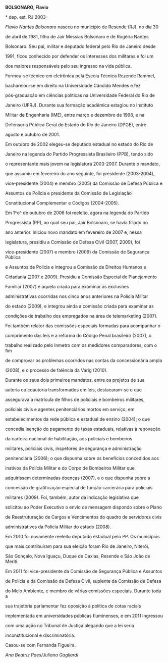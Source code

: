 **BOLSONARO, Flavio**



\* dep. est. RJ 2003-



*Flavio Nantes Bolsonaro* nasceu no município de Resende (RJ), no dia 30

de abril de 1981, filho de Jair Messias Bolsonaro e de Rogéria Nantes

Bolsonaro. Seu pai, militar e deputado federal pelo Rio de Janeiro desde

1991, ficou conhecido por defender os interesses dos militares e foi um

dos maiores responsáveis pelo seu ingresso na vida pública.



Formou-se técnico em eletrônica pela Escola Técnica Rezende Rammel,

bacharelou-se em direito na Universidade Cândido Mendes e fez

pós-graduação em ciências políticas na Universidade Federal do Rio de

Janeiro (UFRJ). Durante sua formação acadêmica estagiou no Instituto

Militar de Engenharia (IME), entre março e dezembro de 1998, e na

Defensoria Pública Geral do Estado do Rio de Janeiro (DPGE), entre

agosto e outubro de 2001.



Em outubro de 2002 elegeu-se deputado estadual no estado do Rio de

Janeiro na legenda do Partido Progressista Brasileiro (PPB), tendo sido

o representante mais jovem na legislatura 2003-2007. Durante o mandato,

que assumiu em fevereiro do ano seguinte, foi presidente (2003-2004),

vice-presidente (2004) e membro (2005) da Comissão de Defesa Pública e

Assuntos de Polícia e presidente da Comissão de Legislação

Constitucional Complementar e Códigos (2004-2005).



Em 1^o^ de outubro de 2006 foi reeleito, agora na legenda do Partido

Progressista (PP), ao qual seu pai, Jair Bolsonaro, se havia filiado no

ano anterior. Iniciou novo mandato em fevereiro de 2007 e, nessa

legislatura, presidiu a Comissão de Defesa Civil (2007, 2009), foi

vice-presidente (2007) e membro (2009) da Comissão de Segurança Pública

e Assuntos de Polícia e integrou a Comissão de Direitos Humanos e

Cidadania (2007 e 2009). Presidiu a Comissão Especial de Planejamento

Familiar (2007) e aquela criada para examinar as exclusões

administrativas ocorridas nos cinco anos anteriores na Polícia Militar

do estado (2009), e integrou ainda a comissão criada para examinar as

condições de trabalho dos empregados na área de telemarketing (2007).

Foi também relator das comissões especiais formadas para acompanhar o

cumprimento das leis e a reforma do Código Penal brasileiro (2007), o

trabalho realizado pelo Inmetro com os medidores comparadores, com o fim

de comprovar os problemas ocorridos nas contas da concessionária ampla

(2008), e o processo de falência da Varig (2010).



Durante os seus dois primeiros mandatos, entre os projetos de sua

autoria ou coautoria transformados em leis, destacaram-se o que

assegurava a matrícula de filhos de policiais e bombeiros militares,

policiais civis e agentes penitenciários mortos em serviço, em

estabelecimentos da rede pública e estadual de ensino (2004); o que

concedia isenção do pagamento de taxas estaduais, relativas à renovação

da carteira nacional de habilitação, aos policiais e bombeiros

militares, policiais civis, inspetores de segurança e administração

penitenciária (2006); o que dispunha sobre os benefícios concedidos aos

inativos da Polícia Militar e do Corpo de Bombeiros Militar que

adquirissem determinadas doenças (2007), e o que dispunha sobre a

concessão de gratificação especial de função carcerária para policiais

militares (2009). Foi, também, autor da indicação legislativa que

solicitou ao Poder Executivo o envio de mensagem dispondo sobre o Plano

de Reestruturação de Cargos e Vencimentos do quadro de servidores civis

administrativos da Polícia Militar do estado (2008).



Em 2010 foi novamente reeleito deputado estadual pelo PP. Os municípios

que mais contribuíram para sua eleição foram Rio de Janeiro, Niterói,

São Gonçalo, Nova Iguaçu, Duque de Caxias, Resende e São João de Meriti.

Em 2011 foi vice-presidente da Comissão de Segurança Pública e Assuntos

de Polícia e da Comissão de Defesa Civil, suplente da Comissão de Defesa

do Meio Ambiente, e membro de várias comissões especiais. Durante toda a

sua trajetória parlamentar fez oposição à política de cotas raciais

implementada em universidades públicas fluminenses, e em 2011 ingressou

com uma ação no Tribunal de Justiça alegando que a lei seria

inconstitucional e discriminatória.



Casou-se com Fernanda Figueira.



*Ana Beatriz Paes/Juliana Gagliardi*



